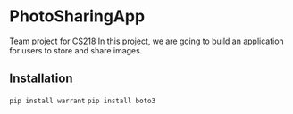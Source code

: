 # PhotoSharingApp
Team project for CS218
In this project, we are going to build an application for users to store and share images.

## Installation
`pip install warrant`
`pip install boto3`
